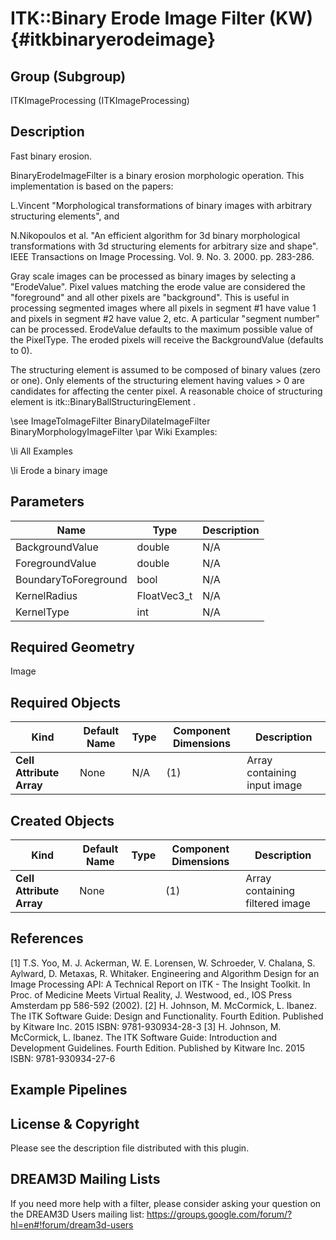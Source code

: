 ITK::Binary Erode Image Filter (KW) {#itkbinaryerodeimage}
===================

## Group (Subgroup) ##

ITKImageProcessing (ITKImageProcessing)

## Description ##

Fast binary erosion.

BinaryErodeImageFilter is a binary erosion morphologic operation. This implementation is based on the papers:

L.Vincent "Morphological transformations of binary images with
arbitrary structuring elements", and

N.Nikopoulos et al. "An efficient algorithm for 3d binary morphological transformations with 3d structuring elements for arbitrary size and shape". IEEE Transactions on Image Processing. Vol. 9. No. 3. 2000. pp. 283-286.

Gray scale images can be processed as binary images by selecting a "ErodeValue". Pixel values matching the erode value are considered the "foreground" and all other pixels are "background". This is useful in processing segmented images where all pixels in segment #1 have value 1 and pixels in segment #2 have value 2, etc. A particular "segment number" can be processed. ErodeValue defaults to the maximum possible value of the PixelType. The eroded pixels will receive the BackgroundValue (defaults to 0).

The structuring element is assumed to be composed of binary values (zero or one). Only elements of the structuring element having values > 0 are candidates for affecting the center pixel. A reasonable choice of structuring element is itk::BinaryBallStructuringElement .

\see ImageToImageFilter BinaryDilateImageFilter BinaryMorphologyImageFilter 
\par Wiki Examples:

\li All Examples 

\li Erode a binary image

## Parameters ##

| Name | Type | Description |
|------|------|-------------|
| BackgroundValue | double| N/A |
| ForegroundValue | double| N/A |
| BoundaryToForeground | bool| N/A |
| KernelRadius | FloatVec3_t| N/A |
| KernelType | int| N/A |


## Required Geometry ##

Image

## Required Objects ##

| Kind | Default Name | Type | Component Dimensions | Description |
|------|--------------|------|----------------------|-------------|
| **Cell Attribute Array** | None | N/A | (1)  | Array containing input image

## Created Objects ##

| Kind | Default Name | Type | Component Dimensions | Description |
|------|--------------|------|----------------------|-------------|
| **Cell Attribute Array** | None |  | (1)  | Array containing filtered image

## References ##

[1] T.S. Yoo, M. J. Ackerman, W. E. Lorensen, W. Schroeder, V. Chalana, S. Aylward, D. Metaxas, R. Whitaker. Engineering and Algorithm Design for an Image Processing API: A Technical Report on ITK - The Insight Toolkit. In Proc. of Medicine Meets Virtual Reality, J. Westwood, ed., IOS Press Amsterdam pp 586-592 (2002). 
[2] H. Johnson, M. McCormick, L. Ibanez. The ITK Software Guide: Design and Functionality. Fourth Edition. Published by Kitware Inc. 2015 ISBN: 9781-930934-28-3
[3] H. Johnson, M. McCormick, L. Ibanez. The ITK Software Guide: Introduction and Development Guidelines. Fourth Edition. Published by Kitware Inc. 2015 ISBN: 9781-930934-27-6

## Example Pipelines ##



## License & Copyright ##

Please see the description file distributed with this plugin.

## DREAM3D Mailing Lists ##

If you need more help with a filter, please consider asking your question on the DREAM3D Users mailing list:
https://groups.google.com/forum/?hl=en#!forum/dream3d-users
